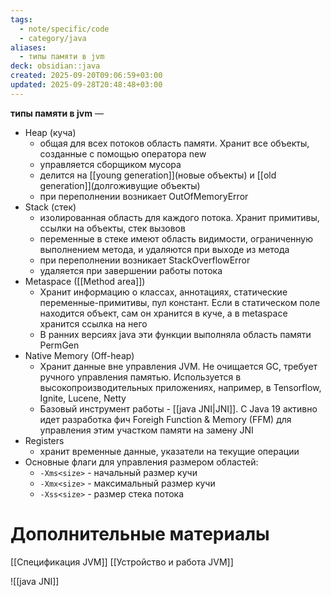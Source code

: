 ```yaml
---
tags:
  - note/specific/code
  - category/java
aliases:
  - типы памяти в jvm
deck: obsidian::java
created: 2025-09-20T09:06:59+03:00
updated: 2025-09-28T20:48:48+03:00
---
```


**типы памяти в jvm**
—

- Heap (куча)
	- общая для всех потоков область памяти. Хранит все объекты, созданные с помощью оператора new
	- управляется сборщиком мусора
	- делится на [[young generation]](новые объекты) и [[old generation]](долгоживущие объекты)
	- при переполнении возникает OutOfMemoryError
- Stack (стек)
	- изолированная область для каждого потока. Хранит примитивы, ссылки на объекты, стек вызовов
	- переменные в стеке имеют область видимости, ограниченную выполнением метода, и удаляются при выходе из метода
	- при переполнении возникает StackOverflowError
	- удаляется при завершении работы потока
- Metaspace ([[Method area]])
	- Хранит информацию о классах, аннотациях, статические переменные-примитивы, пул констант. Если в статическом поле находится объект, сам он хранится в куче, а в metaspace хранится ссылка на него
	- В ранних версиях java эти функции выполняла область памяти PermGen
- Native Memory (Off-heap)
	- Хранит данные вне управления JVM. Не очищается GC, требует ручного управления памятью. Используется в высокопроизводительных приложениях, например, в Tensorflow, Ignite, Lucene, Netty
	- Базовый инструмент работы - [[java JNI|JNI]]. С Java 19 активно идет разработка фич Foreigh Function & Memory (FFM) для управления этим участком памяти на замену JNI
- Registers
	- хранит временные данные, указатели на текущие операции
- Основные флаги для управления размером областей:
	- `-Xms<size>` - начальный размер кучи
	- `-Xmx<size>` - максимальный размер кучи
	- `-Xss<size>` - размер стека потока

# Дополнительные материалы
[[Спецификация JVM]]
[[Устройство и работа JVM]]

![[java JNI]]
